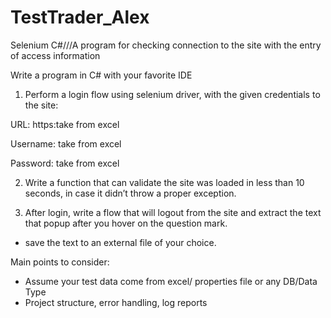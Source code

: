 # TestTrader_Alex
Selenium C#///A program for checking connection to the site with the entry of access information


Write a program in C# with your favorite IDE

1. Perform a login flow using selenium driver, with the given credentials to the site:

URL: https:take from excel

Username: take from excel

Password: take from excel


2. Write a function that can validate the site was loaded in less than 10 seconds, in case it didn’t
throw a proper exception.

3. After login, write a flow that will logout from the site and extract the text that popup after you
hover on the question mark.
- save the text to an external file of your choice.

Main points to consider:
- Assume your test data come from excel/ properties file or any DB/Data Type
- Project structure, error handling, log reports
